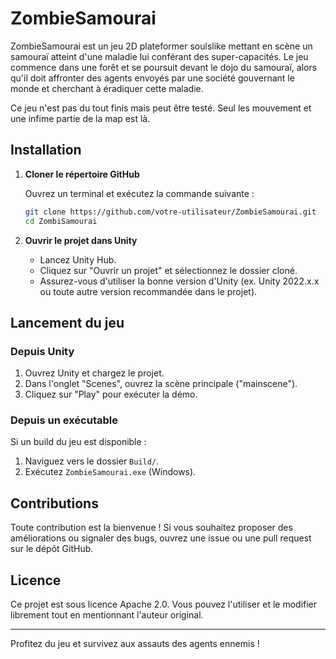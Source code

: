 # ZombieSamourai

ZombieSamourai est un jeu 2D plateformer soulslike mettant en scène un samouraï atteint d'une maladie lui conférant des super-capacités. Le jeu commence dans une forêt et se poursuit devant le dojo du samouraï, alors qu'il doit affronter des agents envoyés par une société gouvernant le monde et cherchant à éradiquer cette maladie.

Ce jeu n'est pas du tout finis mais peut être testé. Seul les mouvement et une infime partie de la map est là.

## Installation

1. **Cloner le répertoire GitHub**

   Ouvrez un terminal et exécutez la commande suivante :

   ```sh
   git clone https://github.com/votre-utilisateur/ZombieSamourai.git
   cd ZombiSamourai
   ```

2. **Ouvrir le projet dans Unity**

   - Lancez Unity Hub.
   - Cliquez sur "Ouvrir un projet" et sélectionnez le dossier cloné.
   - Assurez-vous d'utiliser la bonne version d'Unity (ex. Unity 2022.x.x ou toute autre version recommandée dans le projet).

## Lancement du jeu

### Depuis Unity

1. Ouvrez Unity et chargez le projet.
2. Dans l'onglet "Scenes", ouvrez la scène principale ("mainscene").
3. Cliquez sur "Play" pour exécuter la démo.

### Depuis un exécutable

Si un build du jeu est disponible :

1. Naviguez vers le dossier `Build/`.
2. Exécutez `ZombieSamourai.exe` (Windows).

## Contributions

Toute contribution est la bienvenue ! Si vous souhaitez proposer des améliorations ou signaler des bugs, ouvrez une issue ou une pull request sur le dépôt GitHub.

## Licence

Ce projet est sous licence Apache 2.0. Vous pouvez l'utiliser et le modifier librement tout en mentionnant l'auteur original.

---

Profitez du jeu et survivez aux assauts des agents ennemis !

